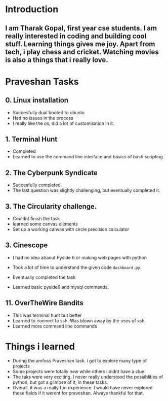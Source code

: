 # Introduction

## I am Tharak Gopal, first year cse students. I am really interested in coding and building cool stuff. Learning things gives me joy. Apart from tech, i play chess and cricket. Watching movies is also a things that i really love. 

# Praveshan Tasks

## 0. Linux installation
* Succesfully dual booted to ubuntu
* Had no issues in the process
* I really like the os, did a lot of customisation in it.

## 1. Terminal Hunt 
* Completed 
* Learned to use the command line interface and basics of bash scripting

## 2. The Cyberpunk Syndicate 
* Succesfully completed. 
* The last question was slightly challenging, but eventually completed it.
## 3. The Circularity challenge.
*  Couldnt finish the task
*  learned some canvas elements 
* Set up a working canvas with circle precision calculator 

## 3. Cinescope
 
* I had no idea abaout Pyside 6 or making web pages with python
* Took a lot of time to understand the given code `dashboard.py`.
* Eventually completed the task

* Learned basic pyside6 and mysql commands.

## 11. OverTheWire Bandits 

* This was terminal hunt but better 
* Learned to connect to ssh. Was blown away by the uses of ssh.
* Learned more command line commands 

# Things i learned

* During the amfoss Praveshan task. i got to explore many type of projects
* Some projects were totally new while others i didnt have a clue. 
* The taks were very exciting. I never really understood the possiblities of python, but got a glimpse of it, in these tasks.
* Overall, it was a really fun experience. I would have never explored these fields if it werent for praveshan. Always thankful for that.

